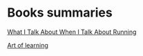 # Books summaries

[What I Talk About When I Talk About Running](https://github.com/tmdautov/books-summaries/blob/master/What%20I%20Talk%20About%20When%20I%20Talk%20About%20Running.md)

[Art of learning](https://github.com/tmdautov/books-summaries/blob/master/art-of-learning.md)
